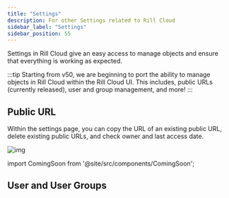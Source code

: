 ```yaml
---
title: "Settings"
description: For other Settings related to Rill Cloud
sidebar_label: "Settings"
sidebar_position: 55
---
```


Settings in Rill Cloud give an easy access to manage objects and ensure that everything is working as expected.



:::tip 
Starting from v50, we are beginning to port the ability to manage objects in Rill Cloud within the Rill Cloud UI. This includes, public URLs (currently released), user and group management, and more!
:::

## Public URL

Within the settings page, you can copy the URL of an existing public URL, delete existing public URLs, and check owner and last access date.

![img](/img/manage/settings/rill-cloud-settings.png)

import ComingSoon from '@site/src/components/ComingSoon';

## User and User Groups

<ComingSoon />

<div class='contents_to_overlay'>
</div>